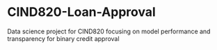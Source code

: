 # CIND820-Loan-Approval
Data science project for CIND820 focusing on model performance and transparency for binary credit approval
